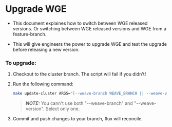# Upgrade WGE

- This document explaines how to switch between WGE released versions. Or switching between WGE released versions and WGE from a feature-branch.

- This will give engineers the power to upgrade WGE and test the upgrade before releasing a new version.

### To upgrade:

1. Checkout to the cluster branch. The script will fail if you didn't!
1. Run the following command:
    ```bash
    make update-cluster ARGS="[--weave-branch WEAVE_BRANCH || --weave-version WEAVE_VERSION]"
    ```

    > **_NOTE:_** You cann't use both "--weave-branch" and "--weave-version". Select only one.
1. Commit and push changes to your branch, flux will reconcile.
